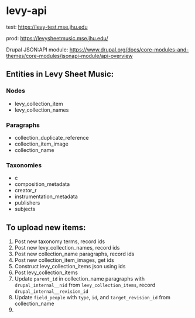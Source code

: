 # levy-api

test: https://levy-test.mse.jhu.edu

prod: https://levysheetmusic.mse.jhu.edu/


Drupal JSON:API module: https://www.drupal.org/docs/core-modules-and-themes/core-modules/jsonapi-module/api-overview

## Entities in Levy Sheet Music:

### Nodes
- levy_collection_item
- levy_collection_names

### Paragraphs
 - collection_duplicate_reference
 - collection_item_image
 - collection_name

### Taxonomies
 - c
 - composition_metadata
 - creator_r
 - instrumentation_metadata
 - publishers
 - subjects

## To upload new items:
1. Post new taxonomy terms, record ids
2. Post new levy_collection_names, record ids
3. Post new collection_name paragraphs, record ids
4. Post new collection_item_images, get ids
5. Construct levy_collection_items json using ids
6. Post levy_collection_items
7. Update `parent_id` in collection_name paragraphs with `drupal_internal__nid` from `levy_collection_items`, record `drupal_internal__revision_id`
8. Update `field_people` with `type`, `id`, and `target_revision_id` from collection_name
9.
